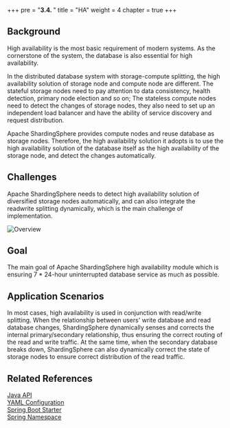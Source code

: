 +++
pre = "<b>3.4. </b>"
title = "HA"
weight = 4
chapter = true
+++

## Background

High availability is the most basic requirement of modern systems. As the cornerstone of the system, the database is also essential for high availability.

In the distributed database system with storage-compute splitting, the high availability solution of storage node and compute node are different. The stateful storage nodes need to pay attention to data consistency, health detection, primary node election and so on; The stateless compute nodes need to detect the changes of storage nodes, they also need to set up an independent load balancer and have the ability of service discovery and request distribution.

Apache ShardingSphere provides compute nodes and reuse database as storage nodes. Therefore, the high availability solution it adopts is to use the high availability solution of the database itself as the high availability of the storage node, and detect the changes automatically.

## Challenges

Apache ShardingSphere needs to detect high availability solution of diversified storage nodes automatically, and can also integrate the readwrite splitting dynamically, which is the main challenge of implementation.

![Overview](https://shardingsphere.apache.org/document/current/img/discovery/overview.en.png)

## Goal

The main goal of Apache ShardingSphere high availability module which is ensuring 7 * 24-hour uninterrupted database service as much as possible.

## Application Scenarios

In most cases, high availability is used in conjunction with read/write splitting. When the relationship between users' write database and read database changes, ShardingSphere dynamically senses and corrects the internal primary/secondary relationship, thus ensuring the correct routing of the read and write traffic. At the same time, when the secondary database breaks down, ShardingSphere can also dynamically correct the state of storage nodes to ensure correct distribution of the read traffic.

## Related References

[Java API](/en/user-manual/shardingsphere-jdbc/java-api/rules/ha)\
[YAML Configuration](/en/user-manual/shardingsphere-jdbc/yaml-config/rules/ha)\
[Spring Boot Starter](/en/user-manual/shardingsphere-jdbc/spring-boot-starter/rules/ha)\
[Spring Namespace](/en/user-manual/shardingsphere-jdbc/spring-namespace/rules/ha)
